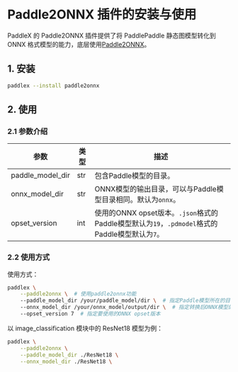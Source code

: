 
# Paddle2ONNX 插件的安装与使用

PaddleX 的 Paddle2ONNX 插件提供了将 PaddlePaddle 静态图模型转化到 ONNX 格式模型的能力，底层使用[Paddle2ONNX](https://github.com/PaddlePaddle/Paddle2ONNX)。

## 1. 安装

```bash
paddlex --install paddle2onnx
```

## 2. 使用

### 2.1 参数介绍

<table>
    <thead>
        <tr>
            <th>参数</th>
            <th>类型</th>
            <th>描述</th>
        </tr>
    </thead>
    <tbody>
        <tr>
            <td>paddle_model_dir</td>
            <td>str</td>
            <td>包含Paddle模型的目录。</td>
        </tr>
        <tr>
            <td>onnx_model_dir</td>
            <td>str</td>
            <td>ONNX模型的输出目录，可以与Paddle模型目录相同。默认为<code>onnx</code>。</td>
        </tr>
        <tr>
            <td>opset_version</td>
            <td>int</td>
            <td>使用的ONNX opset版本。<code>.json</code>格式的Paddle模型默认为<code>19</code>，<code>.pdmodel</code>格式的Paddle模型默认为<code>7</code>。</td>
        </tr>
    </tbody>
</table>

### 2.2 使用方式

使用方式：

```bash
paddlex \
    --paddle2onnx \  # 使用paddle2onnx功能
    --paddle_model_dir /your/paddle_model/dir \  # 指定Paddle模型所在的目录
    --onnx_model_dir /your/onnx_model/output/dir \  # 指定转换后ONNX模型的输出目录
    --opset_version 7  # 指定要使用的ONNX opset版本
```

以 image_classification 模块中的 ResNet18 模型为例：

```bash
paddlex \
    --paddle2onnx \
    --paddle_model_dir ./ResNet18 \
    --onnx_model_dir ./ResNet18 \
```
